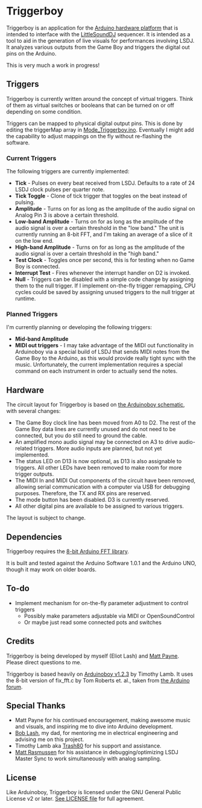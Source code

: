 # Triggerboy
Triggerboy is an application for the [Arduino hardware platform](http://arduino.cc/) that is intended to interface with the [LittleSoundDJ](http://littlesounddj.com/) sequencer. It is intended as a tool to aid in the generation of live visuals for performances involving LSDJ. It analyzes various outputs from the Game Boy and triggers the digital out pins on the Arduino.

This is very much a work in progress!

## Triggers
Triggerboy is currently written around the concept of virtual triggers. Think of them as virtual switches or booleans that can be turned on or off depending on some condition.

Triggers can be mapped to physical digital output pins. This is done by editing the triggerMap array in  [Mode_Triggerboy.ino](Triggerboy/blob/master/Mode_Triggerboy.ino). Eventually I might add the capability to adjust mappings on the fly without re-flashing the software. 

### Current Triggers
The following triggers are currently implemented:

 * **Tick** - Pulses on every beat received from LSDJ. Defaults to a rate of 24 LSDJ clock pulses per quarter note.
 * **Tick Toggle** - Clone of tick trigger that toggles on the beat instead of pulsing.
 * **Amplitude** - Turns on for as long as the amplitude of the audio signal on Analog Pin 3 is above a certain threshold.
 * **Low-band Amplitude** - Turns on for as long as the amplitude of the audio signal is over a certain threshold in the "low band." The unit is currently running an 8-bit FFT, and I'm taking an average of a slice of it on the low end.
 * **High-band Amplitude** - Turns on for as long as the amplitude of the audio signal is over a certain threshold in the "high band."
 * **Test Clock** - Toggles once per second, this is for testing when no Game Boy is connected.
 * **Interrupt Test** - Fires whenever the interrupt handler on D2 is invoked.
 * **Null** - Triggers can be disabled with a simple code change by assigning them to the null trigger. If I implement on-the-fly trigger remapping, CPU cycles could be saved by assigning unused triggers to the null trigger at runtime.

### Planned Triggers
I'm currently planning or developing the following triggers:

 * **Mid-band Amplitude**
 *  **MIDI out triggers** - I may take advantage of the MIDI out functionality in Arduinoboy via a special build of LSDJ that sends MIDI notes from the Game Boy to the Arduino, as this would provide really tight sync with the music. Unfortunately, the current implementation requires a special command on each instrument in order to actually send the notes.

## Hardware
The circuit layout for Triggerboy is based on [the Arduinoboy schematic](http://trash80.com/arduinoboy/arduinoboy_schematic_1_1_0.png), with several changes:

 * The Game Boy clock line has been moved from A0 to D2. The rest of the Game Boy data lines are currently unused and do not need to be connected, but you do still need to ground the cable.
 * An amplified mono audio signal may be connected on A3 to drive audio-related triggers. More audio inputs are planned, but not yet implemented.
 * The status LED on D13 is now optional, as D13 is also assignable to triggers. All other LEDs have been removed to make room for more trigger outputs.
 * The MIDI In and MIDI Out components of the circuit have been removed, allowing serial communication with a computer via USB for debugging purposes. Therefore, the TX and RX pins are reserved.
 * The mode button has been disabled. D3 is currently reserved.
 * All other digital pins are available to be assigned to various triggers.
 
The layout is subject to change.

## Dependencies
Triggerboy requires the [8-bit Arduino FFT library](http://eliot.s3.amazonaws.com/media/visuals/triggerboy/ArduinoFFT.zip).

It is built and tested against the Arduino Software 1.0.1 and the Arduino UNO, though it may work on older boards.

## To-do
 * Implement mechanism for on-the-fly parameter adjustment to control triggers
 	* Possibly make parameters adjustable via MIDI or OpenSoundControl
 	* Or maybe just read some connected pots and switches

## Credits
Triggerboy is being developed by myself (Eliot Lash) and [Matt Payne](http://kineticturtle.blogspot.com/). Please direct questions to me.

Triggerboy is based heavily on [Arduinoboy v1.2.3](http://code.google.com/p/arduinoboy/) by Timothy Lamb. It uses the 8-bit version of  fix_fft.c by Tom Roberts et. al., taken from [the Arduino forum](http://www.arduino.cc/cgi-bin/yabb2/YaBB.pl?num=1286718155).

## Special Thanks
 * Matt Payne for his continued encouragement, making awesome music and visuals, and inspiring me to dive into Arduino development.
 * [Bob Lash](http://www.bambi.net/bob.html), my dad, for mentoring me in electrical engineering and advising me on this project.
 * Timothy Lamb aka [Trash80](http://trash80.com/) for his support and assistance.
 * [Matt Rasmussen](https://twitter.com/mrasmus) for his assistance in debugging/optimizing LSDJ Master Sync to work simultaneously with analog sampling.

## License
Like Arduinoboy, Triggerboy is licensed under the GNU General Public License v2 or later. [See LICENSE file](Triggerboy/blob/master/LICENSE) for full agreement.
